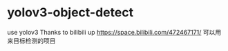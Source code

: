 # yolov3-object-detect
use yolov3
Thanks to bilibili up https://space.bilibili.com/472467171/
可以用来目标检测的项目
